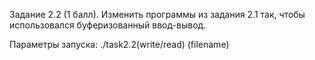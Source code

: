 Задание 2.2 (1 балл). Изменить программы из задания 2.1 так, чтобы использовался буферизованный ввод-вывод.

Параметры запуска: ./task2.2(write/read) (filename)
